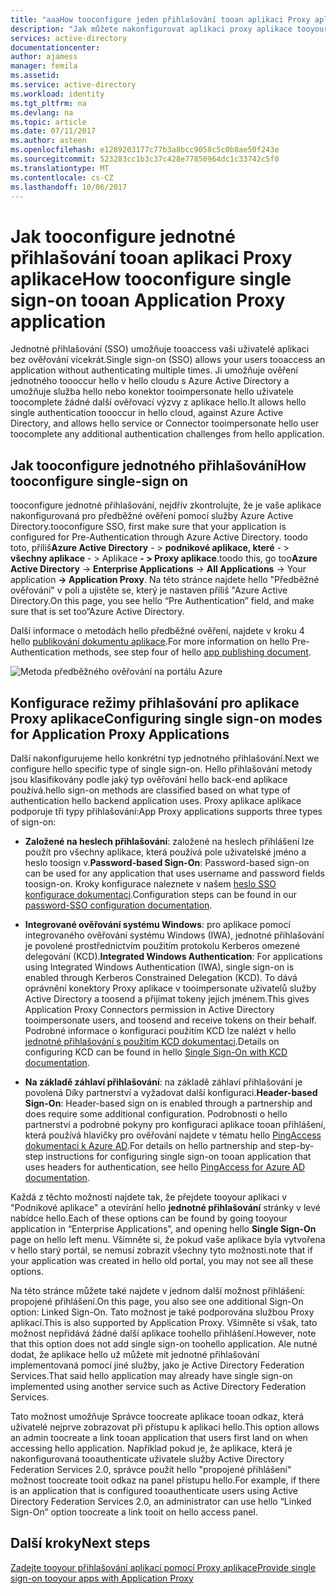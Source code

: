 ```yaml
---
title: "aaaHow tooconfigure jeden přihlašování tooan aplikaci Proxy aplikace | Microsoft Docs"
description: "Jak můžete nakonfigurovat aplikaci proxy aplikace tooyour přihlašování rychle"
services: active-directory
documentationcenter: 
author: ajamess
manager: femila
ms.assetid: 
ms.service: active-directory
ms.workload: identity
ms.tgt_pltfrm: na
ms.devlang: na
ms.topic: article
ms.date: 07/11/2017
ms.author: asteen
ms.openlocfilehash: e1289203177c77b3a8bcc9058c5c0b8ae50f243e
ms.sourcegitcommit: 523283cc1b3c37c428e77850964dc1c33742c5f0
ms.translationtype: MT
ms.contentlocale: cs-CZ
ms.lasthandoff: 10/06/2017
---
```

# <a name="how-tooconfigure-single-sign-on-tooan-application-proxy-application"></a><span data-ttu-id="006f7-103">Jak tooconfigure jednotné přihlašování tooan aplikaci Proxy aplikace</span><span class="sxs-lookup"><span data-stu-id="006f7-103">How tooconfigure single sign-on tooan Application Proxy application</span></span>

<span data-ttu-id="006f7-104">Jednotné přihlašování (SSO) umožňuje tooaccess vaši uživatelé aplikaci bez ověřování vícekrát.</span><span class="sxs-lookup"><span data-stu-id="006f7-104">Single sign-on (SSO) allows your users tooaccess an application without authenticating multiple times.</span></span> <span data-ttu-id="006f7-105">Ji umožňuje ověření jednotného toooccur hello v hello cloudu s Azure Active Directory a umožňuje služba hello nebo konektor tooimpersonate hello uživatele toocomplete žádné další ověřovací výzvy z aplikace hello.</span><span class="sxs-lookup"><span data-stu-id="006f7-105">It allows hello single authentication toooccur in hello cloud, against Azure Active Directory, and allows hello service or Connector tooimpersonate hello user toocomplete any additional authentication challenges from hello application.</span></span>

## <a name="how-tooconfigure-single-sign-on"></a><span data-ttu-id="006f7-106">Jak tooconfigure jednotného přihlašování</span><span class="sxs-lookup"><span data-stu-id="006f7-106">How tooconfigure single-sign on</span></span>
<span data-ttu-id="006f7-107">tooconfigure jednotné přihlašování, nejdřív zkontrolujte, že je vaše aplikace nakonfigurovaná pro předběžné ověření pomocí služby Azure Active Directory.</span><span class="sxs-lookup"><span data-stu-id="006f7-107">tooconfigure SSO, first make sure that your application is configured for Pre-Authentication through Azure Active Directory.</span></span> <span data-ttu-id="006f7-108">toodo toto, příliš**Azure Active Directory**  - &gt; **podnikové aplikace, které**  - &gt; **všechny aplikace**  - &gt; Aplikace  **- &gt; Proxy aplikace**.</span><span class="sxs-lookup"><span data-stu-id="006f7-108">toodo this, go too**Azure Active Directory** -&gt; **Enterprise Applications** -&gt; **All Applications** -&gt; Your application **-&gt; Application Proxy**.</span></span> <span data-ttu-id="006f7-109">Na této stránce najdete hello "Předběžné ověřování" v poli a ujistěte se, který je nastaven příliš "Azure Active Directory.</span><span class="sxs-lookup"><span data-stu-id="006f7-109">On this page, you see hello “Pre Authentication” field, and make sure that is set too“Azure Active Directory.</span></span> 

<span data-ttu-id="006f7-110">Další informace o metodách hello předběžné ověření, najdete v kroku 4 hello [publikování dokumentu aplikace](https://docs.microsoft.com/azure/active-directory/application-proxy-publish-azure-portal).</span><span class="sxs-lookup"><span data-stu-id="006f7-110">For more information on hello Pre-Authentication methods, see step four of hello [app publishing document](https://docs.microsoft.com/azure/active-directory/application-proxy-publish-azure-portal).</span></span>

   ![Metoda předběžného ověřování na portálu Azure](./media/application-proxy-config-sso-how-to/app-proxy.png)

## <a name="configuring-single-sign-on-modes-for-application-proxy-applications"></a><span data-ttu-id="006f7-112">Konfigurace režimy přihlašování pro aplikace Proxy aplikace</span><span class="sxs-lookup"><span data-stu-id="006f7-112">Configuring single sign-on modes for Application Proxy Applications</span></span>
<span data-ttu-id="006f7-113">Další nakonfigurujeme hello konkrétní typ jednotného přihlašování.</span><span class="sxs-lookup"><span data-stu-id="006f7-113">Next we configure hello specific type of single sign-on.</span></span> <span data-ttu-id="006f7-114">Hello přihlašování metody jsou klasifikovány podle jaký typ ověřování hello back-end aplikace používá.</span><span class="sxs-lookup"><span data-stu-id="006f7-114">hello sign-on methods are classified based on what type of authentication hello backend application uses.</span></span> <span data-ttu-id="006f7-115">Proxy aplikace aplikace podporuje tři typy přihlašování:</span><span class="sxs-lookup"><span data-stu-id="006f7-115">App Proxy applications supports three types of sign-on:</span></span>

-   <span data-ttu-id="006f7-116">**Založené na heslech přihlašování**: založené na heslech přihlášení lze použít pro všechny aplikace, která používá pole uživatelské jméno a heslo toosign v.</span><span class="sxs-lookup"><span data-stu-id="006f7-116">**Password-based Sign-On**: Password-based sign-on can be used for any application that uses username and password fields toosign-on.</span></span> <span data-ttu-id="006f7-117">Kroky konfigurace naleznete v našem [heslo SSO konfigurace dokumentaci](https://docs.microsoft.com/azure/active-directory/active-directory-enterprise-apps-whats-new-azure-portal#bring-your-own-password-sso-applications).</span><span class="sxs-lookup"><span data-stu-id="006f7-117">Configuration steps can be found in our [password-SSO configuration documentation](https://docs.microsoft.com/azure/active-directory/active-directory-enterprise-apps-whats-new-azure-portal#bring-your-own-password-sso-applications).</span></span>

-   <span data-ttu-id="006f7-118">**Integrované ověřování systému Windows**: pro aplikace pomocí integrovaného ověřování systému Windows (IWA), jednotné přihlašování je povolené prostřednictvím použitím protokolu Kerberos omezené delegování (KCD).</span><span class="sxs-lookup"><span data-stu-id="006f7-118">**Integrated Windows Authentication**: For applications using Integrated Windows Authentication (IWA), single sign-on is enabled through Kerberos Constrained Delegation (KCD).</span></span> <span data-ttu-id="006f7-119">To dává oprávnění konektory Proxy aplikace v tooimpersonate uživatelů služby Active Directory a toosend a přijímat tokeny jejich jménem.</span><span class="sxs-lookup"><span data-stu-id="006f7-119">This gives Application Proxy Connectors permission in Active Directory tooimpersonate users, and toosend and receive tokens on their behalf.</span></span> <span data-ttu-id="006f7-120">Podrobné informace o konfiguraci použitím KCD lze nalézt v hello [jednotné přihlašování s použitím KCD dokumentaci](https://docs.microsoft.com/azure/active-directory/active-directory-application-proxy-sso-using-kcd).</span><span class="sxs-lookup"><span data-stu-id="006f7-120">Details on configuring KCD can be found in hello [Single Sign-On with KCD documentation](https://docs.microsoft.com/azure/active-directory/active-directory-application-proxy-sso-using-kcd).</span></span>

-   <span data-ttu-id="006f7-121">**Na základě záhlaví přihlašování**: na základě záhlaví přihlašování je povolená Díky partnerství a vyžadovat další konfiguraci.</span><span class="sxs-lookup"><span data-stu-id="006f7-121">**Header-based Sign-On**: Header-based sign on is enabled through a partnership and does require some additional configuration.</span></span> <span data-ttu-id="006f7-122">Podrobnosti o hello partnerství a podrobné pokyny pro konfiguraci aplikace tooan přihlášení, která používá hlavičky pro ověřování najdete v tématu hello [PingAccess dokumentaci k Azure AD](https://docs.microsoft.com/azure/active-directory/application-proxy-ping-access).</span><span class="sxs-lookup"><span data-stu-id="006f7-122">For details on hello partnership and step-by-step instructions for configuring single sign-on tooan application that uses headers for authentication, see hello [PingAccess for Azure AD documentation](https://docs.microsoft.com/azure/active-directory/application-proxy-ping-access).</span></span>

<span data-ttu-id="006f7-123">Každá z těchto možností najdete tak, že přejdete tooyour aplikaci v "Podnikové aplikace" a otevírání hello **jednotné přihlašování** stránky v levé nabídce hello.</span><span class="sxs-lookup"><span data-stu-id="006f7-123">Each of these options can be found by going tooyour application in “Enterprise Applications”, and opening hello **Single Sign-On** page on hello left menu.</span></span> <span data-ttu-id="006f7-124">Všimněte si, že pokud vaše aplikace byla vytvořena v hello starý portál, se nemusí zobrazit všechny tyto možnosti.</span><span class="sxs-lookup"><span data-stu-id="006f7-124">note that if your application was created in hello old portal, you may not see all these options.</span></span>

<span data-ttu-id="006f7-125">Na této stránce můžete také najdete v jednom další možnost přihlášení: propojené přihlášení.</span><span class="sxs-lookup"><span data-stu-id="006f7-125">On this page, you also see one additional Sign-On option: Linked Sign-On.</span></span> <span data-ttu-id="006f7-126">Tato možnost je také podporována službou Proxy aplikací.</span><span class="sxs-lookup"><span data-stu-id="006f7-126">This is also supported by Application Proxy.</span></span> <span data-ttu-id="006f7-127">Všimněte si však, tato možnost nepřidává žádné další aplikace toohello přihlášení.</span><span class="sxs-lookup"><span data-stu-id="006f7-127">However, note that this option does not add single sign-on toohello application.</span></span> <span data-ttu-id="006f7-128">Ale nutné dodat, že aplikace hello už můžete mít jednotné přihlašování implementovaná pomocí jiné služby, jako je Active Directory Federation Services.</span><span class="sxs-lookup"><span data-stu-id="006f7-128">That said hello application may already have single sign-on implemented using another service such as Active Directory Federation Services.</span></span> 

<span data-ttu-id="006f7-129">Tato možnost umožňuje Správce toocreate aplikace tooan odkaz, která uživatelé nejprve zobrazovat při přístupu k aplikaci hello.</span><span class="sxs-lookup"><span data-stu-id="006f7-129">This option allows an admin toocreate a link tooan application that users first land on when accessing hello application.</span></span> <span data-ttu-id="006f7-130">Například pokud je, že aplikace, která je nakonfigurovaná tooauthenticate uživatele služby Active Directory Federation Services 2.0, správce použít hello "propojené přihlášení" možnost toocreate tooit odkaz na panel přístupu hello.</span><span class="sxs-lookup"><span data-stu-id="006f7-130">For example, if there is an application that is configured tooauthenticate users using Active Directory Federation Services 2.0, an administrator can use hello “Linked Sign-On” option toocreate a link tooit on hello access panel.</span></span>

## <a name="next-steps"></a><span data-ttu-id="006f7-131">Další kroky</span><span class="sxs-lookup"><span data-stu-id="006f7-131">Next steps</span></span>
[<span data-ttu-id="006f7-132">Zadejte tooyour přihlašování aplikací pomocí Proxy aplikace</span><span class="sxs-lookup"><span data-stu-id="006f7-132">Provide single sign-on tooyour apps with Application Proxy</span></span>](active-directory-application-proxy-sso-using-kcd.md)
